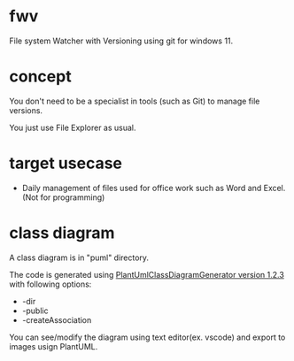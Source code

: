 # fwv
File system Watcher with Versioning using git for windows 11.

# concept
You don't need to be a specialist in tools (such as Git) to manage file versions.

You just use File Explorer as usual.

# target usecase
* Daily management of files used for office work such as Word and Excel. (Not for programming)

# class diagram
A class diagram is in "puml" directory.

The code is generated using [PlantUmlClassDiagramGenerator version 1.2.3](https://github.com/pierre3/PlantUmlClassDiagramGenerator) with following options:

* -dir
* -public
* -createAssociation

You can see/modify the diagram using text editor(ex. vscode) and export to images usign PlantUML.

